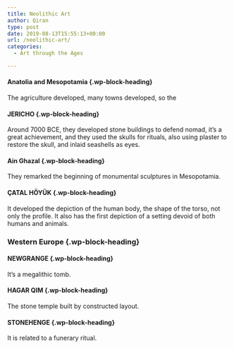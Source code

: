 ```yaml
---
title: Neolithic Art
author: Qiran
type: post
date: 2019-08-13T15:55:13+00:00
url: /neolithic-art/
categories:
  - Art through the Ages

---
```

#### Anatolia and Mesopotamia {.wp-block-heading}

The agriculture developed, many towns developed, so the 

#### JERICHO {.wp-block-heading}

Around 7000 BCE, they developed stone buildings to defend nomad, it&#8217;s a great achievement, and they used the skulls for rituals, also using plaster to restore the skull, and inlaid seashells as eyes.

#### Ain Ghazal {.wp-block-heading}

They remarked the beginning of monumental sculptures in Mesopotamia.

#### ÇATAL HÖYÜK {.wp-block-heading}

It developed the depiction of the human body, the shape of the torso, not only the profile. It also has the first depiction of a setting devoid of both humans and animals.

### Western Europe {.wp-block-heading}

#### NEWGRANGE {.wp-block-heading}

It&#8217;s a megalithic tomb.

#### HAGAR QIM  {.wp-block-heading}

The stone temple built by constructed layout.

#### STONEHENGE {.wp-block-heading}

It is related to a funerary ritual.